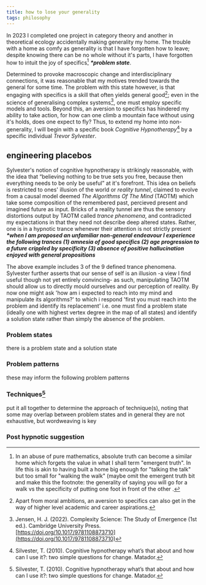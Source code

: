 ```yaml
---
title: how to lose your generality
tags: philosophy
---
```


In 2023 I completed one project in category theory and another in theoretical ecology accidentally making generality my home. The trouble with a home as comfy as generality is that I have forgotten how to leave;<!--more--> despite knowing there can be no whole without it's parts, I have forgotten how to intuit the joy of specifics[^1] **_*problem state_**.

Determined to provoke macroscopic change and interdisciplinary connections, it was reasonable that my motives trended towards the general for some time. The problem with this state however, is that engaging with specifics is a skill that often yields general good[^2]; even in the science of generalising complex systems[^3], one must employ specific models and tools. Beyond this, an aversion to specifics has hindered my ability to take action, for how can one climb a mountain face without using it's holds, does one expect to fly? Thus, to extend my home into non-generality, I will begin with a specific book *Cognitive Hypnotherapy*[^4] by a specific individual *Trevor Sylvester*.

## engineering placebos 

Sylvester's notion of cognitive hypnotherapy is strikingly reasonable, with the idea that “believing nothing to be true sets you free, because then everything needs to be only be useful” at it's forefront. This idea on beliefs is restricted to ones' illusion of the world or _reality tunnel_, claimed to evolve from a causal model deemed _The Algorithms Of The Mind_ (TAOTM) which take some composition of the remembered past, percieved present and imagined future as input. Bricks of a reality tunnel are thus the sensory distortions output by TAOTM called _trance phenomena_, and contradicted my expectations in that they need not describe deep altered states. Rather, one is in a hypnotic trance whenever their attention is not strictly present **_*when I am proposed an unfamiliar non-general endeavour I experience the following trances (1) amnesia of good specifics (2) age progression to a future crippled by specificity (3) absence of positive hallucination enjoyed with general propositions_**

The above example includes 3 of the 9 defined trance phenomena. Sylvester further asserts that our sense of self is an illusion -a view I find useful though not yet entirely convincing- as such, manipulating TAOTM should allow us to directly mould ourselves and our perception of reality. By now one might ask 'how am i expected to reach into my mind and manipulate its algorithms?' to which i respond 'first you must reach into the problem and identify its replacement' i.e. one must find a problem state (ideally one with highest vertex degree in the map of all states) and identify a solution state rather than simply the absence of the problem.

### Problem states
there is a problem state and a solution state

### Problem patterns
these may inform the following problem patterns

### Techniques[^4]
put it all together to determine the approach of technique(s), noting that some may overlap between problem states and in general they are not exhaustive, but wordweaving is key

### Post hypnotic suggestion

[^1]: In an abuse of pure mathematics, absolute truth can become a similar home which forgets the value in what I shall term "emergent truth". In life this is akin to having built a home big enough for "talking the talk" but too small for "walking the walk" (maybe omit the emergent truth bit and make this the footnote: the generality of saying you will go for a walk vs the specificity of putting one foot in front of the other .
[^2]: Apart from moral ambitions, an aversion to specifics can also get in the way of higher level academic and career aspirations.
[^3]: Jensen, H. J. (2022). Complexity Science: The Study of Emergence (1st ed.). Cambridge University Press. [https://doi.org/10.1017/9781108873710](https://doi.org/10.1017/9781108873710)
[^4]: Silvester, T. (2010). Cognitive hypnotherapy what’s that about and how can I use it?: two simple questions for change. Matador.
[^5]: I will omit so not to rob Sylvester of students
